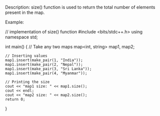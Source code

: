 Description: size() function is used to return the total number of elements present in the map.

Example:

// implementation of size() function 
#include <bits/stdc++.h> 
using namespace std; 

int main() 
{ 
	// Take any two maps 
	map<int, string> map1, map2; 
	
	// Inserting values 
	map1.insert(make_pair(1, "India")); 
	map1.insert(make_pair(2, "Nepal")); 
	map1.insert(make_pair(3, "Sri Lanka")); 
	map1.insert(make_pair(4, "Myanmar")); 
	
	// Printing the size 
	cout << "map1 size: " << map1.size(); 
	cout << endl; 
	cout << "map2 size: " << map2.size(); 
	return 0; 
} 
